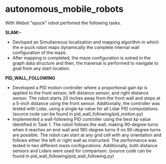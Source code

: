 # autonomous_mobile_robots
With Webot "epuck" robot perfomed the following tasks.

**SLAM:-** <br/>
* Devloped an Simultaneous localization and mapping algorithm in which the e-puck robot maps dynamically the complete internal wall configuration of the maze. <br/>
* After mapping is completed, the maze configuration is sotred in the graph data structure and then, the traversal is performed to navigate to goal from any start location. <br/>

**PID_WALL_FOLLOWING**

* Developed a PID motion controller where a proportional gain  _kp_  is applied to the front sensor, left distance sensor, and right distance sensor. The robot starts 20 inches away from the front wall and stops at a 5-inch distance using the front sensor. Additionally, the controller was tested with Lidar, using a single _kp_   value for all Lidar PID computations. (source code can be found in pid_wall_following/pid_motion.py)
* Implemented a wall-following PID controller using the best _kp_ value identified in Task 1. The robot follows the wall, making 90-degree turns when it reaches an end wall and 180-degree turns if no 90-degree turns are possible. The robot can start at any grid cell with any orientation and follows either the left or right wall as instructed. The performance was tested in two different maze configurations. Additionally, both distance sensors and Lidars were used for comparison. (source code can be found in pid_wall_following/pid_wall_following.py)


